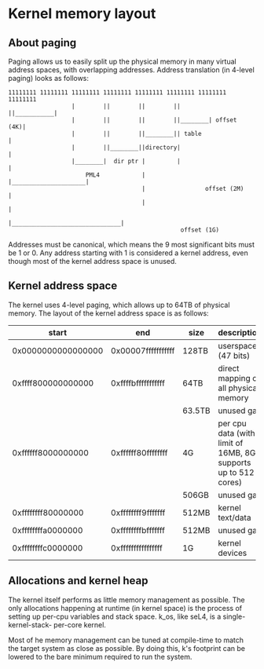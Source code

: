 # Kernel memory layout

## About paging

Paging allows us to easily split up the physical memory in many virtual
address spaces, with overlapping addresses. Address translation (in 4-level
paging) looks as follows:

```
11111111 11111111 11111111 11111111 11111111 11111111 11111111 11111111
                  |        ||        ||        ||        ||___________|
                  |        ||        ||        ||________| offset (4K)|
                  |        ||        ||________|| table               |
                  |        ||________||directory|                     |
                  |________|  dir ptr |         |                     |
                      PML4            |         |_____________________|
                                      |                 offset (2M)   |
                                      |                               |
                                      |_______________________________|
                                                 offset (1G)
```

Addresses must be canonical, which means the 9 most significant bits must be 1
or 0. Any address starting with 1 is considered a kernel address, even though
most of the kernel address space is unused.

## Kernel address space

The kernel uses 4-level paging, which allows up to 64TB of physical memory. The
layout of the kernel address space is as follows:

| start              | end                | size   | description                                                      |
|--------------------|--------------------|--------|------------------------------------------------------------------|
| 0x0000000000000000 | 0x00007fffffffffff | 128TB  | userspace (47 bits)                                              |
| 0xffff800000000000 | 0xffffbfffffffffff | 64TB   | direct mapping of all physical memory                            |
|                    |                    | 63.5TB | unused gap                                                       |
| 0xffffff8000000000 | 0xffffff80ffffffff | 4G     | per cpu data (with a limit of 16MB, 8G supports up to 512 cores) |
|                    |                    | 506GB  | unused gap                                                       |
| 0xffffffff80000000 | 0xffffffff9fffffff | 512MB  | kernel text/data                                                 |
| 0xffffffffa0000000 | 0xffffffffbfffffff | 512MB  | unused gap                                                       |
| 0xffffffffc0000000 | 0xffffffffffffffff | 1G     | kernel devices                                                   |

## Allocations and kernel heap

The kernel itself performs as little memory management as possible. The only
allocations happening at runtime (in kernel space) is the process of setting up
per-cpu variables and stack space. k_os, like seL4, is a single-kernel-stack-
per-core kernel.

Most of he memory management can be tuned at compile-time to match the target
system as close as possible. By doing this, k's footprint can be lowered to the
bare minimum required to run the system.